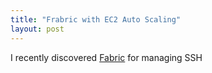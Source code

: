 ```yaml
---
title: "Frabric with EC2 Auto Scaling"
layout: post
---
```


I recently discovered [Fabric](http://docs.fabfile.org/) for managing SSH

